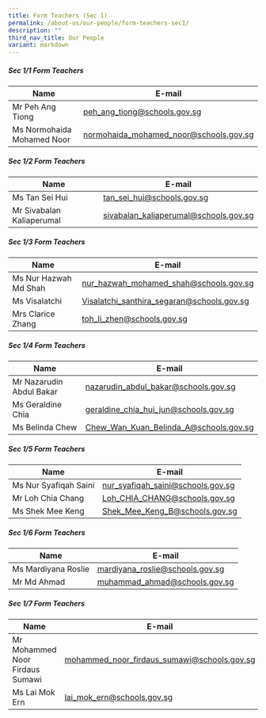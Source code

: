 ```yaml
---
title: Form Teachers (Sec 1)
permalink: /about-us/our-people/form-teachers-sec1/
description: ""
third_nav_title: Our People
variant: markdown
---
```

##### Sec 1/1 Form Teachers 

| Name | E-mail |
| -------- | -------- |
| Mr Peh Ang Tiong     |  [peh_ang_tiong@schools.gov.sg](mailto:peh_ang_tiong@schools.gov.sg)   |
| Ms Normohaida Mohamed Noor    |  [normohaida_mohamed_noor@schools.gov.sg](mailto:normohaida_mohamed_noor@schools.gov.sg)   |

##### Sec 1/2 Form Teachers 

| Name | E-mail |
| -------- | -------- |
| Ms Tan Sei Hui     | [tan_sei_hui@schools.gov.sg](mailto:tan_sei_hui@schools.gov.sg)     |
| Mr Sivabalan Kaliaperumal    | [sivabalan_kaliaperumal@schools.gov.sg](mailto:sivabalan_kaliaperumal@schools.gov.sg)     |

##### Sec 1/3 Form Teachers 

| Name | E-mail |
| -------- | -------- |
| Ms Nur Hazwah Md Shah     | [nur_hazwah_mohamed_shah@schools.gov.sg](mailto:nur_hazwah_mohamed_shah@schools.gov.sg)     |
| Ms Visalatchi    | [Visalatchi_santhira_segaran@schools.gov.sg](mailto:Visalatchi_santhira_segaran@schools.gov.sg)     |
| Mrs Clarice Zhang    | [toh_li_zhen@schools.gov.sg](mailto:toh_li_zhen@schools.gov.sg)     |


##### Sec 1/4 Form Teachers 

| Name | E-mail |
| -------- | -------- |
| Mr Nazarudin Abdul Bakar     | [nazarudin_abdul_bakar@schools.gov.sg](mailto:nazarudin_abdul_bakar@schools.gov.sg)     |
| Ms Geraldine Chia    | [geraldine_chia_hui_jun@schools.gov.sg](mailto:geraldine_chia_hui_jun@schools.gov.sg)     |
| Ms Belinda Chew    | [Chew_Wan_Kuan_Belinda_A@schools.gov.sg](mailto:Chew_Wan_Kuan_Belinda_A@schools.gov.sg)     |

##### Sec 1/5 Form Teachers 

| Name | E-mail |
| -------- | -------- |
| Ms Nur Syafiqah Saini     | [nur_syafiqah_saini@schools.gov.sg](mailto:nur_syafiqah_saini@schools.gov.sg)     |
| Mr Loh Chia Chang   | [Loh_CHIA_CHANG@schools.gov.sg](mailto:Loh_CHIA_CHANG@schools.gov.sg)     |
| Ms Shek Mee Keng   | [Shek_Mee_Keng_B@schools.gov.sg](mailto:Shek_Mee_Keng_B@schools.gov.sg)     |
    

##### Sec 1/6 Form Teachers 

| Name | E-mail |
| -------- | -------- |
| Ms Mardiyana Roslie     | [mardiyana_roslie@schools.gov.sg](mailto:mardiyana_roslie@schools.gov.sg)     |
| Mr Md Ahmad     | [muhammad_ahmad@schools.gov.sg](mailto:muhammad_ahmad@schools.gov.sg)     |

##### Sec 1/7 Form Teachers 

| Name | E-mail |
| -------- | -------- |
| Mr Mohammed Noor Firdaus Sumawi     | [mohammed_noor_firdaus_sumawi@schools.gov.sg](mailto:mohammed_noor_firdaus_sumawi@schools.gov.sg)     |
| Ms Lai Mok Ern    |  [lai_mok_ern@schools.gov.sg](mailto:lai_mok_ern@schools.gov.sg)    |